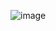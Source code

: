 ![image](https://user-images.githubusercontent.com/54043961/166888595-c316d610-9a7f-44d3-8330-181befdc71d0.png)
